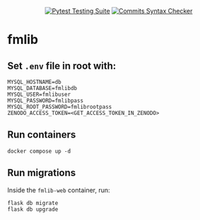 <div align="center">

  <a href="">[![Pytest Testing Suite](https://github.com/diverso-lab/fmlib/actions/workflows/tests.yml/badge.svg?branch=main)](https://github.com/diverso-lab/fmlib/actions/workflows/tests.yml)</a>
  <a href="">[![Commits Syntax Checker](https://github.com/diverso-lab/fmlib/actions/workflows/commits.yml/badge.svg?branch=main)](https://github.com/diverso-lab/fmlib/actions/workflows/commits.yml)</a>
  
</div>

# fmlib

## Set `.env` file in root with:

```
MYSQL_HOSTNAME=db
MYSQL_DATABASE=fmlibdb
MYSQL_USER=fmlibuser
MYSQL_PASSWORD=fmlibpass
MYSQL_ROOT_PASSWORD=fmlibrootpass
ZENODO_ACCESS_TOKEN=<GET_ACCESS_TOKEN_IN_ZENODO>
```

## Run containers

```
docker compose up -d 
```

## Run migrations

Inside the `fmlib-web` container, run:

```
flask db migrate
flask db upgrade
```
